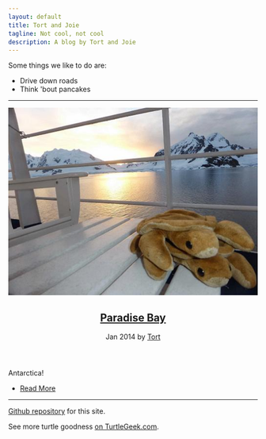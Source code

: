 ```yaml
---
layout: default
title: Tort and Joie
tagline: Not cool, not cool
description: A blog by Tort and Joie
---
```


Some things we like to do are:
  - Drive down roads
  - Think 'bout pancakes

---

<article id="one" class="post style1">
  <div class="image">
    <img src="assets/images/tort-and-joie-paradise-bay.jpg" alt="" data-position="75% center" />
  </div>
  <div class="content">
    <div class="inner">
      <header>
        <h2><a href="generic.html">Paradise Bay</a></h2>
        <p class="info">Jan 2014 by <a href="#">Tort</a></p>
      </header>
      <p>Antarctica!</p>
      <ul class="actions">
        <li><a href="generic.html" class="button alt">Read More</a></li>
      </ul>
    </div>
    <div class="postnav">
      <a href="#" class="prev disabled"><span class="icon fa-chevron-up"></span></a>
      <a href="#two" class="scrolly next"><span class="icon fa-chevron-down"></span></a>
    </div>
  </div>
</article>

---

<!--
![Paradise Bay]({{ site.url }}/assets/images/tort-and-joie-paradise-bay.jpg)
-->

<!--
  <ul>
    {% for post in site.posts %}
      <li>
        <a href="{{ post.url }}">{{ post.title }}</a>
        {{ post.excerpt }}
      </li>
    {% endfor %}
  </ul>
-->

[Github repository](https://github.com/jaypalexa/tortandjoie) for this site.

See more turtle goodness [on TurtleGeek.com](http://www.turtlegeek.com).


